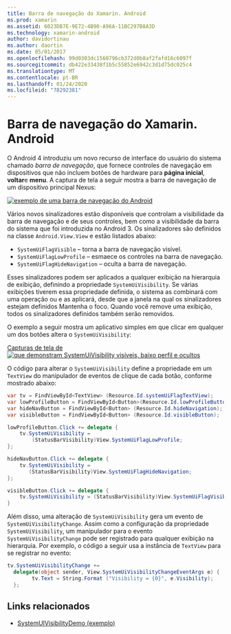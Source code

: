 ```yaml
---
title: Barra de navegação do Xamarin. Android
ms.prod: xamarin
ms.assetid: 6023DB7E-9E72-4B90-A96A-11BC297B8A3D
ms.technology: xamarin-android
author: davidortinau
ms.author: daortin
ms.date: 05/01/2017
ms.openlocfilehash: 99d0303dc1560796cb372d0b8af2fafd16c6097f
ms.sourcegitcommit: db422e33438f1b5c55852e6942c3d1d75dc025c4
ms.translationtype: MT
ms.contentlocale: pt-BR
ms.lasthandoff: 01/24/2020
ms.locfileid: "78292381"
---
```

# <a name="xamarinandroid-navigation-bar"></a>Barra de navegação do Xamarin. Android

O Android 4 introduziu um novo recurso de interface do usuário do sistema chamado *barra de navegação*, que fornece controles de navegação em dispositivos que não incluem botões de hardware para **página inicial**, **voltar**e **menu**.
A captura de tela a seguir mostra a barra de navegação de um dispositivo principal Nexus:

 [![exemplo de uma barra de navegação do Android](navigation-bar-images/19-navbar.png)](navigation-bar-images/19-navbar.png#lightbox)

Vários novos sinalizadores estão disponíveis que controlam a visibilidade da barra de navegação e de seus controles, bem como a visibilidade da barra do sistema que foi introduzida no Android 3. Os sinalizadores são definidos na classe `Android.View.View` e estão listados abaixo:

- `SystemUiFlagVisible` &ndash; torna a barra de navegação visível.
- `SystemUiFlagLowProfile` &ndash; esmaece os controles na barra de navegação.
- `SystemUiFlagHideNavigation` &ndash; oculta a barra de navegação.

Esses sinalizadores podem ser aplicados a qualquer exibição na hierarquia de exibição, definindo a propriedade `SystemUiVisibility`. Se várias exibições tiverem essa propriedade definida, o sistema as combinará com uma operação ou e as aplicará, desde que a janela na qual os sinalizadores estejam definidos Mantenha o foco. Quando você remove uma exibição, todos os sinalizadores definidos também serão removidos.

O exemplo a seguir mostra um aplicativo simples em que clicar em qualquer um dos botões altera o `SystemUiVisibility`:

 [Capturas de tela de ![que demonstram SystemUiVisibility visíveis, baixo perfil e ocultos](navigation-bar-images/18-systemuivisibility.png)](navigation-bar-images/18-systemuivisibility.png#lightbox)

O código para alterar o `SystemUiVisibility` define a propriedade em um `TextView` do manipulador de eventos de clique de cada botão, conforme mostrado abaixo:

```csharp
var tv = FindViewById<TextView> (Resource.Id.systemUiFlagTextView);
var lowProfileButton = FindViewById<Button>(Resource.Id.lowProfileButton);
var hideNavButton = FindViewById<Button> (Resource.Id.hideNavigation);
var visibleButton = FindViewById<Button> (Resource.Id.visibleButton);

lowProfileButton.Click += delegate {
    tv.SystemUiVisibility =
        (StatusBarVisibility)View.SystemUiFlagLowProfile;
};

hideNavButton.Click += delegate {
    tv.SystemUiVisibility =
       (StatusBarVisibility)View.SystemUiFlagHideNavigation;        
};

visibleButton.Click += delegate {
    tv.SystemUiVisibility = (StatusBarVisibility)View.SystemUiFlagVisible;
}
```

Além disso, uma alteração de `SystemUiVisibility` gera um evento de `SystemUiVisibilityChange`. Assim como a configuração da propriedade `SystemUiVisibility`, um manipulador para o evento `SystemUiVisibilityChange` pode ser registrado para qualquer exibição na hierarquia. Por exemplo, o código a seguir usa a instância de `TextView` para se registrar no evento:

```csharp
tv.SystemUiVisibilityChange +=
  delegate(object sender, View.SystemUiVisibilityChangeEventArgs e) {
        tv.Text = String.Format ("Visibility = {0}", e.Visibility);
  };
```

## <a name="related-links"></a>Links relacionados

- [SystemUIVisibilityDemo (exemplo)](https://docs.microsoft.com/samples/xamarin/monodroid-samples/systemuivisibilitydemo)
